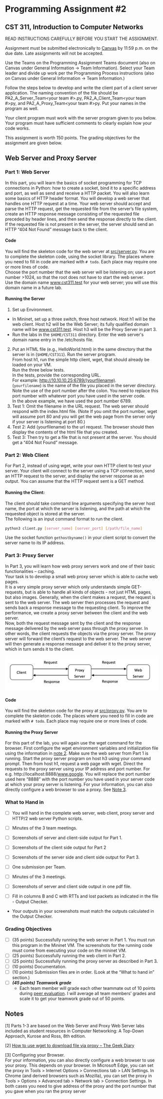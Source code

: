 # Programming Assignment #2
## CST 311, Introduction to Computer Networks

READ INSTRUCTIONS CAREFULLY BEFORE YOU START THE ASSIGNMENT.

Assignment must be submitted electronically to [Canvas](https://csumb.instructure.com/) by 11:59 p.m. on the due date.
Late assignments will not be accepted.

Use the Teams on the Programming Assignment Teams document (also on Canvas under General Information → Team Information).
Select your Team leader and divide up work per the Programming Process instructions (also on Canvas under General Information → Team Information.)

Follow the steps below to develop and write the client part of a client server application. 
The naming convention of the file should be PA2_A_Server_Team<your team #>.py, PA2_A_Client_Team<your team #>py, and PA2_A_Proxy_Team<your team #>py. 
Put your names in the program as well. 

Your client program must work with the server program given to you below. 
Your program must have sufficient comments to clearly explain how your code works.

This assignment is worth 150 points. The grading objectives for the assignment are given below.

## Web Server and Proxy Server

### Part 1: Web Server

In this part, you will learn the basics of socket programming for TCP connections in Python: how to create a socket, bind it to a specific address and port, as well as send and receive a HTTP packet. 
You will also learn some basics of HTTP header format. 
You will develop a web server that handles one HTTP request at a time. 
Your web server should accept and parse the HTTP request, get the requested file from the server’s file system, create an HTTP response message consisting of the requested file preceded by header lines, and then send the response directly to the client. 
If the requested file is not present in the server, the server should send an HTTP “404 Not Found” message back to the client.

#### Code

You will find the skeleton code for the web server at [src/server.py](src/server.py).
You are to complete the skeleton code, using the socket library. 
The places where you need to fill in code are marked with `# todo`. 
Each place may require one or more lines of code.  
Choose the port number that the web server will be listening on; use a port number >1024, so that the root does not have to start the web server.   
Use the domain name www.cst311.test for your web server; you will use this domain name in a future lab.

#### Running the Server 
1. Set up Environment.   
- In Mininet, set up a three switch, three host network.  Host h1 will be the web client.  Host h2 will be the Web Server; its fully qualified domain name will be www.cst311.test.  Host h3 will be the Proxy Server in part 3.  
- Run the labs in the `$HOME/CST311` directory.  Enter the web server's domain name entry in the /etc/hosts file.  
2. Put an HTML file (e.g., HelloWorld.html) in the same directory that the server is in (`$HOME/CST311`). 
  Run the server program.  
  From host h1, run the simple http client, wget, that should already be loaded on your VM.  
  Run the three below tests.  
  In the tests, provide the corresponding URL.  
  For example: http://10.10.10.25:6789/(yourfilename).  
  (`yourfilename`) is the name of the file you placed in the server directory.  
  Note the use of the port number after the colon. 
  You need to replace this port number with whatever port you have used in the server code.  
  In the above example, we have used the port number 6789.  
  1. Test 1:  Omit the filename in the URL request.  The web server should respond with the index.html file.  (Note If you omit the port number, wget will assume port 80 and you will get the web page from the server only if your server is listening at port 80.) 
  2. Test 2:  Add (yourfilename) to the url request. The browser should then display the contents of the html file that you created. 
  3. Test 3: Then try to get a file that is not present at the server. You should get a “404 Not Found” message.


### Part 2: Web Client

For Part 2, instead of using wget, write your own HTTP client to test your server. 
Your client will connect to the server using a TCP connection, send an HTTP request to the server, and display the server response as an output. 
You can assume that the HTTP request sent is a GET method. 

#### Running the Client:
The client should take command line arguments specifying the server host name, the port at which the server is listening, and the path at which the requested object is stored at the server.  
The following is an input command format to run the client. 
```bash
python3 client.py [server_name] [server_port] [/path/file_name]
```

Use the socket function `gethostbyname()` in your client script to convert the server name to its IP address.


### Part 3: Proxy Server

In Part 3, you will learn how web proxy servers work and one of their basic functionalities – caching.  
Your task is to develop a small web proxy server which is able to cache web pages.  
It is a very simple proxy server which only understands simple GET-requests, but is able to handle all kinds of objects - not just HTML pages, but also images. 
Generally, when the client makes a request, the request is sent to the web server. 
The web server then processes the request and sends back a response message to the requesting client. 
To  improve the performance, we create a proxy server between the client and the web server.  
Now, both the request message sent by the client and the response message delivered by the web server pass through the proxy server. 
In other words, the client requests the objects via the proxy server. 
The proxy server will forward the client’s request to the web server. 
The web server will then generate a response message and deliver it to the proxy server, which in turn sends it to the client. 

![images/web-proxy-overview.png](imgs/web-proxy-overview.png)


#### Code 

You will find the skeleton code for the proxy at [src/proxy.py](src/proxy.py).
You are to complete the skeleton code. 
The places where you need to fill in code are marked with `# todo`. Each place may require one or more lines of code.

#### Running the Proxy Server
For this part of the lab, you will again use the wget command for the browser. 
First configure the wget environment variables and initialization file using the information in [note 2](#2).
Make sure the web server from Part 1 is running.
Start the proxy server program on host h3 using your command prompt.
Then from host h1, request a web page with wget.  Direct the requests to the proxy server using your IP address and port number. 
For e.g. http://localhost:8888/www.google. 
You will replace the port number used here “8888” with the port number you have used in your server code at which your proxy server is listening. 
For your information, you can also directly configure a web browser to use a proxy. 
See [Note 3](#3). 



### What to Hand in

- [ ] You will hand in the complete web server, web client, proxy server and HTTP/2 web server Python scripts. 
- [ ] Minutes of the 3 team meetings. 
- [ ] Screenshots of server and client-side output for Part 1.  
- [ ] Screenshots of the client side output for Part 2
- [ ] Screenshots of the server side and client side output for Part 3.
- [ ] One submission per Team.

- [ ] Minutes of the 3 meetings.
- [ ] Screenshots of server and client side output in one pdf file.
- [ ] Fill in columns B and C with RTTs and lost packets as indicated in the file - Output Checker. 
- Your outputs in your screenshots must match the outputs calculated in the Output Checker.

### Grading Objectives
- [ ] (35 points) Successfully running the web server in Part 1.  You must run this program in the Mininet VM. The screenshots for the running code must come from executing your code on the mininet VM.
- [ ] (25 points) Successfully running the web client in Part 2.
- [ ] (25 points) Successfully running the proxy server as described in Part 3.
- [ ] (10 points) Documentation.
- [ ] (10 points) Submission files are in order. (Look at the “What to hand in” section.)
- [ ] ***(45 points) Teamwork grade***
  - Each team member will grade each other teammate out of 10 points during [peer evaluation](https://forms.gle/vtt31GjK9Rrerews5). 
  I will average all team members’ grades and scale it to get your teamwork grade out of 50 points. 
  
## Notes

<a id="1">[1]</a>
Parts 1-3 are based on the Web Server and Proxy Web Server labs included as student resources in Computer Networking: A Top-Down Approach, Kurose and Ross, 8th edition.


<a id="2">[2]</a>
[How to use wget to download file via proxy – The Geek Diary](https://www.thegeekdiary.com/how-to-use-wget-to-download-file-via-proxy/)

<a id="3">[3]</a>
Configuring your Browser.  
For your information, you can also directly configure a web browser to use your proxy.
This depends on your browser. 
In Microsoft Edge, you can set the proxy in Tools > Internet Options > Connections tab > LAN Settings. 
In Chrome (and derived browsers such as Mozilla), you can set the proxy in Tools > Options > Advanced tab > Network tab > Connection Settings. 
In both cases you need to give address of the proxy and the port number that you gave when you ran the proxy server

